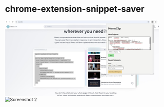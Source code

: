 # chrome-extension-snippet-saver

![Screenshot 1](newSnippet.jpg)
![Screenshot 2](images/savedSnippets.jpg)

